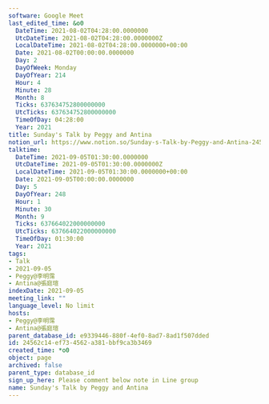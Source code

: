 ```yaml
---
software: Google Meet
last_edited_time: &o0
  DateTime: 2021-08-02T04:28:00.0000000
  UtcDateTime: 2021-08-02T04:28:00.0000000Z
  LocalDateTime: 2021-08-02T04:28:00.0000000+00:00
  Date: 2021-08-02T00:00:00.0000000
  Day: 2
  DayOfWeek: Monday
  DayOfYear: 214
  Hour: 4
  Minute: 28
  Month: 8
  Ticks: 637634752800000000
  UtcTicks: 637634752800000000
  TimeOfDay: 04:28:00
  Year: 2021
title: Sunday's Talk by Peggy and Antina
notion_url: https://www.notion.so/Sunday-s-Talk-by-Peggy-and-Antina-24562c14ef734562a381bbf9ca3b3469
talktime:
  DateTime: 2021-09-05T01:30:00.0000000
  UtcDateTime: 2021-09-05T01:30:00.0000000Z
  LocalDateTime: 2021-09-05T01:30:00.0000000+00:00
  Date: 2021-09-05T00:00:00.0000000
  Day: 5
  DayOfYear: 248
  Hour: 1
  Minute: 30
  Month: 9
  Ticks: 637664022000000000
  UtcTicks: 637664022000000000
  TimeOfDay: 01:30:00
  Year: 2021
tags:
- Talk
- 2021-09-05
- Peggy@李明霈
- Antina@張庭瑄
indexDate: 2021-09-05
meeting_link: ""
language_level: No limit
hosts:
- Peggy@李明霈
- Antina@張庭瑄
parent_database_id: e9339446-880f-4ef0-8ad7-8ad1f507dded
id: 24562c14-ef73-4562-a381-bbf9ca3b3469
created_time: *o0
object: page
archived: false
parent_type: database_id
sign_up_here: Please comment below note in Line group
name: Sunday's Talk by Peggy and Antina
---
```








